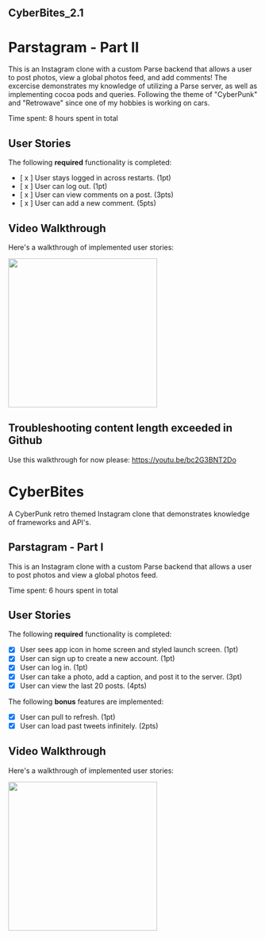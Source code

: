## CyberBites_2.1

# Parstagram - Part II

This is an Instagram clone with a custom Parse backend that allows a user to post photos, view a global photos feed, and add comments!
The excercise demonstrates my knowledge of utilizing a Parse server, as well as implementing cocoa pods and queries. Following the theme of "CyberPunk" and "Retrowave" since one of 
my hobbies is working on cars.

Time spent: 8 hours spent in total

## User Stories

The following **required** functionality is completed:

- [ x ] User stays logged in across restarts. (1pt)
- [ x ] User can log out. (1pt)
- [ x ] User can view comments on a post. (3pts)
- [ x ] User can add a new comment. (5pts)


## Video Walkthrough

Here's a walkthrough of implemented user stories:

<img src ="KpxAUcw04H.gif" width=300><br>

## Troubleshooting content length exceeded in Github

  Use this walkthrough for now please:
  https://youtu.be/bc2G3BNT2Do

# CyberBites
A CyberPunk retro themed Instagram clone that demonstrates knowledge of frameworks and API's.

## Parstagram - Part I

This is an Instagram clone with a custom Parse backend that allows a user to post photos and view a global photos feed.

Time spent: 6 hours spent in total

## User Stories

The following **required** functionality is completed:

- [x] User sees app icon in home screen and styled launch screen. (1pt)
- [x] User can sign up to create a new account. (1pt)
- [x] User can log in. (1pt)
- [x] User can take a photo, add a caption, and post it to the server. (3pt)
- [x] User can view the last 20 posts. (4pts)

The following **bonus** features are implemented:

- [x] User can pull to refresh. (1pt)
- [x] User can load past tweets infinitely. (2pts)

## Video Walkthrough

Here's a walkthrough of implemented user stories:

<img src ="https://i.imgur.com/4ZaGx8w.gif" width=300><br>
